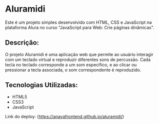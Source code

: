 # Aluramidi

Este é um projeto simples desenvolvido com HTML, CSS e JavaScript na plataforma Alura no curso "JavaScript para Web: Crie páginas dinâmicas".

## Descrição:

O projeto Aluramidi é uma aplicação web que permite ao usuário interagir com um teclado virtual e reproduzir diferentes sons de percussão. Cada tecla no teclado corresponde a um som específico, e ao clicar ou pressionar a tecla associada, o som correspondente é reproduzido.

## Tecnologias Utilizadas:

- HTML5
- CSS3
- JavaScript

Link do deploy: (https://anayafrontend.github.io/aluramidi/)

